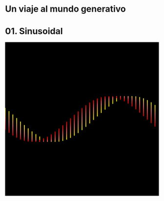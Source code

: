 # Un viaje al mundo generativo

# 01. Sinusoidal
![](https://raw.githubusercontent.com/etra0/generative/master/00_sine/output/2019.12.25-12.46.57.png)

